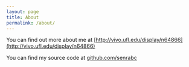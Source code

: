 ```yaml
---
layout: page
title: About
permalink: /about/
---
```


 You can find out more about me at [http://vivo.ufl.edu/display/n64866](http://vivo.ufl.edu/display/n64866)


 You can find my source code at [github.com/senrabc](https://github.com/senrabc)
